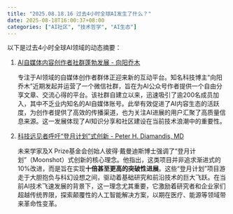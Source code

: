 ```yaml
---
title: "2025.08.18.16 过去4小时全球AI发生了什么？"
date: 2025-08-18T16:00:37+08:00
categories: ["AI社区", "技术哲学", "AI生态"]
---
```


以下是过去4小时全球AI领域的动态摘要：

1.  [AI自媒体内容创作者社群蓬勃发展 - 向阳乔木](https://x.com/vista8/status/1957327897217081501)

    专注于AI领域的自媒体创作者群体正迎来新的互动平台。知名科技博主“向阳乔木”近期发起并运营了一个微信社群，旨在为AI公众号作者提供一个自由分享文章、交流心得的平台。该社群自建立以来，迅速吸引了逾200名成员加入，其中不乏业内知名的AI自媒体账号。此举有效促进了AI内容生态的活跃度，为创作者提供了高效的传播渠道，也为关注AI进展的用户汇聚了高质量信息来源。这一发展体现了AI知识分享和社区建设在当前技术浪潮中的重要性。

2.  [科技远见者呼吁“登月计划”式创新 - Peter H. Diamandis, MD](https://x.com/PeterDiamandis/status/1957291753481900038)

    未来学家及X Prize基金会创始人彼得·戴曼迪斯博士强调了“登月计划”（Moonshot）式创新的核心理念。他指出，这类项目并非追求渐进式的10%改进，而是旨在实现**十倍甚至更高的突破性进展**。这些“登月计划”项目游走于大胆抱负与科幻设想之间，驱动着基础研究和前沿技术的巨大飞跃。在当前AI技术飞速发展的背景下，这一理念尤其重要，它激励着研究者和企业家们超越传统界限，探索颠覆性的人工智能解决方案，以期在医疗、能源等领域带来革命性变革。